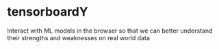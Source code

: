 # tensorboardY
Interact with ML models in the browser so that we can better understand their strengths and weaknesses on real world data
